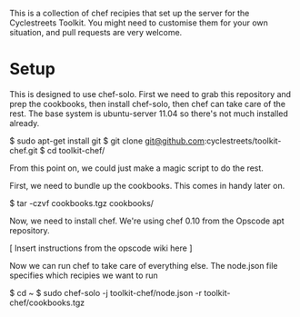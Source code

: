 This is a collection of chef recipies that set up the server for the
Cyclestreets Toolkit. You might need to customise them for your own situation,
and pull requests are very welcome.

Setup
=====

This is designed to use chef-solo. First we need to grab this repository and
prep the cookbooks, then install chef-solo, then chef can take care of the rest.
The base system is ubuntu-server 11.04 so there's not much installed already.

 $ sudo apt-get install git
 $ git clone git@github.com:cyclestreets/toolkit-chef.git
 $ cd toolkit-chef/

From this point on, we could just make a magic script to do the rest.

First, we need to bundle up the cookbooks. This comes in handy later on.

 $ tar -czvf cookbooks.tgz cookbooks/

Now, we need to install chef. We're using chef 0.10 from the Opscode apt
repository.

[ Insert instructions from the opscode wiki here ]

Now we can run chef to take care of everything else. The node.json file
specifies which recipies we want to run

 $ cd ~
 $ sudo chef-solo -j toolkit-chef/node.json -r toolkit-chef/cookbooks.tgz

